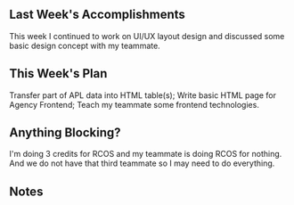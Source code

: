 ## Last Week's Accomplishments

This week I continued to work on UI/UX layout design and discussed some basic design concept with my teammate.

## This Week's Plan

Transfer part of APL data into HTML table(s);
Write basic HTML page for Agency Frontend;
Teach my teammate some frontend technologies.

## Anything Blocking?

I'm doing 3 credits for RCOS and my teammate is doing RCOS for nothing.
And we do not have that third teammate so I may need to do everything.

## Notes
